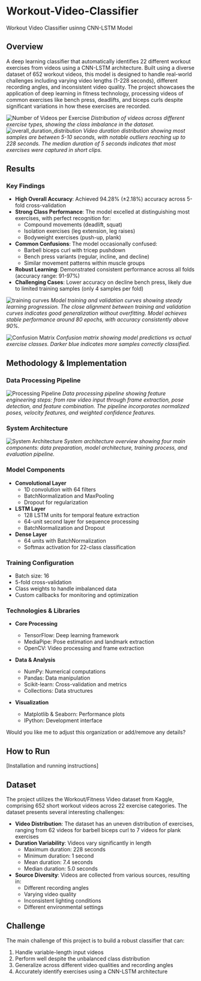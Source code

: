 # Workout-Video-Classifier
Workout Video Classifier usinng CNN-LSTM Model 

## Overview
A deep learning classifier that automatically identifies 22 different workout exercises from videos using a CNN-LSTM architecture. Built using a diverse dataset of 652 workout videos, this model is designed to handle real-world challenges including varying video lengths (1-228 seconds), different recording angles, and inconsistent video quality. The project showcases the application of deep learning in fitness technology, processing videos of common exercises like bench press, deadlifts, and biceps curls despite significant variations in how these exercises are recorded.

![Number of Videos per Exercise](/images/Number%20of%20Videos%20per%20Exercise.png)
*Distribution of videos across different exercise types, showing the class imbalance in the dataset.*
![overall_duration_distribution](/images/overall_duration_distribution.png)
*Video duration distribution showing most samples are between 5-10 seconds, with notable outliers reaching up to 228 seconds. The median duration of 5 seconds indicates that most exercises were captured in short clips.*

## Results
### Key Findings
- **High Overall Accuracy**: Achieved 94.28% (±2.18%) accuracy across 5-fold cross-validation
- **Strong Class Performance**: The model excelled at distinguishing most exercises, with perfect recognition for:
  - Compound movements (deadlift, squat)
  - Isolation exercises (leg extension, leg raises)
  - Bodyweight exercises (push-up, plank)
- **Common Confusions**: The model occasionally confused:
  - Barbell biceps curl with tricep pushdown
  - Bench press variants (regular, incline, and decline)
  - Similar movement patterns within muscle groups
- **Robust Learning**: Demonstrated consistent performance across all folds (accuracy range: 91-97%)
- **Challenging Cases**: Lower accuracy on decline bench press, likely due to limited training samples (only 4 samples per fold)

![training curves](/images/training_curves.png)
*Model training and validation curves showing steady learning progression. The close alignment between training and validation curves indicates good generalization without overfitting. Model achieves stable performance around 80 epochs, with accuracy consistently above 90%.*

![Confusion Matrix](/images/confusion_matrix.png)
*Confusion matrix showing model predictions vs actual exercise classes. Darker blue indicates more samples correctly classified.*

## Methodology & Implementation

### Data Processing Pipeline
![Processing Pipeline](/images/processing%20new.png)
*Data processing pipeline showing feature engineering steps: from raw video input through frame extraction, pose detection, and feature combination. The pipeline incorporates normalized poses, velocity features, and weighted confidence features.*

### System Architecture
![System Architecture](/images/model-diagram.png)
*System architecture overview showing four main components: data preparation, model architecture, training process, and evaluation pipeline.*

### Model Components
- **Convolutional Layer**
  - 1D convolution with 64 filters
  - BatchNormalization and MaxPooling
  - Dropout for regularization
- **LSTM Layer**
  - 128 LSTM units for temporal feature extraction
  - 64-unit second layer for sequence processing
  - BatchNormalization and Dropout
- **Dense Layer**
  - 64 units with BatchNormalization
  - Softmax activation for 22-class classification

### Training Configuration
- Batch size: 16
- 5-fold cross-validation
- Class weights to handle imbalanced data
- Custom callbacks for monitoring and optimization

### Technologies & Libraries
- **Core Processing**
  - TensorFlow: Deep learning framework
  - MediaPipe: Pose estimation and landmark extraction
  - OpenCV: Video processing and frame extraction

- **Data & Analysis**
  - NumPy: Numerical computations
  - Pandas: Data manipulation
  - Scikit-learn: Cross-validation and metrics
  - Collections: Data structures

- **Visualization**
  - Matplotlib & Seaborn: Performance plots
  - IPython: Development interface

Would you like me to adjust this organization or add/remove any details?

## How to Run
[Installation and running instructions]

## Dataset
The project utilizes the Workout/Fitness Video dataset from Kaggle, comprising 652 short workout videos across 22 exercise categories. The dataset presents several interesting challenges:

- **Video Distribution**: The dataset has an uneven distribution of exercises, ranging from 62 videos for barbell biceps curl to 7 videos for plank exercises
- **Duration Variability**: Videos vary significantly in length
  - Maximum duration: 228 seconds
  - Minimum duration: 1 second
  - Mean duration: 7.4 seconds
  - Median duration: 5.0 seconds
- **Source Diversity**: Videos are collected from various sources, resulting in:
  - Different recording angles
  - Varying video quality
  - Inconsistent lighting conditions
  - Different environmental settings

## Challenge
The main challenge of this project is to build a robust classifier that can:
1. Handle variable-length input videos
2. Perform well despite the unbalanced class distribution
3. Generalize across different video qualities and recording angles
4. Accurately identify exercises using a CNN-LSTM architecture
